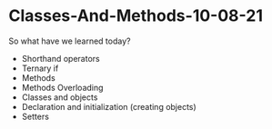 # Classes-And-Methods-10-08-21

So what have we learned today?
- Shorthand operators
- Ternary if
- Methods
- Methods Overloading
- Classes and objects
- Declaration and initialization (creating objects)
- Setters
